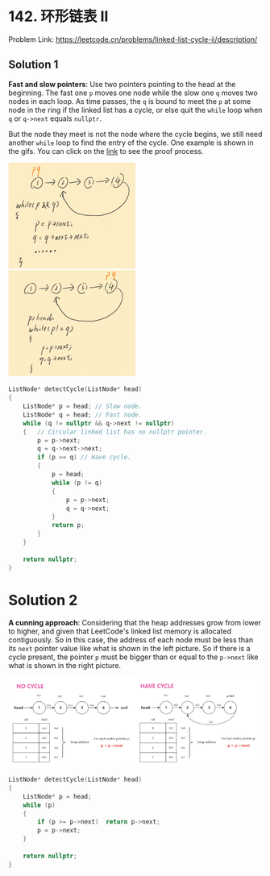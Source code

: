 # 142. 环形链表 II

Problem Link: https://leetcode.cn/problems/linked-list-cycle-ii/description/

## Solution 1
**Fast and slow pointers**: Use two pointers pointing to the head at the beginning. The fast one `p` moves one node while the slow one `q` moves two nodes in each loop. As time passes, the `q` is bound to meet the `p` at some node in the ring if the linked list has a cycle, or else quit the `while` loop when `q` or `q->next` equals `nullptr`.

But the node they meet is not the node where the cycle begins, we still need another `while` loop to find the entry of the cycle. One example is shown in the gifs. You can click on the [link](https://programmercarl.com/0142.%E7%8E%AF%E5%BD%A2%E9%93%BE%E8%A1%A8II.html#%E6%80%9D%E8%B7%AF) to see the proof process.

<img src="./img/142. 环形链表 II_1.gif" width="50%" height="50%">
<img src="./img/142. 环形链表 II_2.gif" width="50%" height="50%">

```cpp
ListNode* detectCycle(ListNode* head)
{
    ListNode* p = head; // Slow node.
    ListNode* q = head; // Fast node.
    while (q != nullptr && q->next != nullptr)
    {   // Circular linked list has no nullptr pointer.
        p = p->next;
        q = q->next->next;
        if (p == q) // Have cycle.
        {
            p = head;
            while (p != q)
            {
                p = p->next;
                q = q->next;
            }
            return p;
        }
    }

    return nullptr;
}
```

# Solution 2

**A cunning approach**: Considering that the heap addresses grow from lower to higher, and given that LeetCode's linked list memory is allocated contiguously. So in this case, the address of each node must be less than its `next` pointer value like what is shown in the left picture. So if there is a cycle present, the pointer `p` must be bigger than or equal to the `p->next` like what is shown in the right picture.

<img src="./img/142. 环形链表 II_3.png" width="50%" height="50%"><img src="./img/142. 环形链表 II_4.png" width="50%" height="50%">

```cpp
ListNode* detectCycle(ListNode* head)
{
    ListNode* p = head;
    while (p)
    {
        if (p >= p->next)  return p->next;
        p = p->next;
    }

    return nullptr;
}
```
